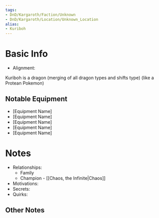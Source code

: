 ```yaml
---
tags:
- DnD/Kargaroth/Faction/Unknown
- DnD/Kargaroth/Location/Unknown_Location
alias:
- Kuriboh
---
```

# Basic Info
- Alignment: 

Kuriboh is a dragon (merging of all dragon types and shifts type) (like a Protean Pokemon)

## Notable Equipment
- [Equipment Name]
- [Equipment Name]
- [Equipment Name]
- [Equipment Name]
- [Equipment Name]

# Notes
- Relationships: 
	- Family
	- Champion - [[Chaos, the Infinite|Chaos]]
- Motivations: 
- Secrets: 
- Quirks: 

## Other Notes

